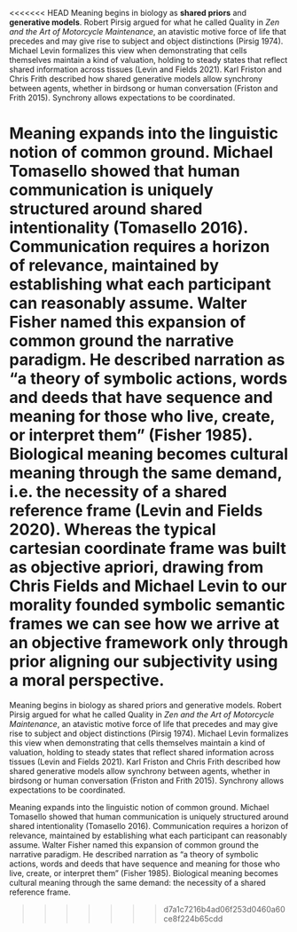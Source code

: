 <<<<<<< HEAD
Meaning begins in biology as **shared priors** and **generative models**. Robert Pirsig argued for what he called Quality in _Zen and the Art of Motorcycle Maintenance_, an atavistic motive force of life that precedes and may give rise to subject and object distinctions (Pirsig 1974). Michael Levin formalizes this view when demonstrating that cells themselves maintain a kind of valuation, holding to steady states that reflect shared information across tissues (Levin and Fields 2021). Karl Friston and Chris Frith described how shared generative models allow synchrony between agents, whether in birdsong or human conversation (Friston and Frith 2015). Synchrony allows expectations to be coordinated.

Meaning expands into the linguistic notion of **common ground**. Michael Tomasello showed that human communication is uniquely structured around **shared intentionality** (Tomasello 2016). Communication requires a horizon of relevance, maintained by establishing what each participant can reasonably assume. Walter Fisher named this expansion of common ground the **narrative paradigm**. He described narration as “a theory of symbolic actions, words and deeds that have sequence and meaning for those who live, create, or interpret them” (Fisher 1985). Biological meaning becomes cultural meaning through the same demand, i.e. the necessity of a **shared reference frame** (Levin and Fields 2020). Whereas the typical cartesian coordinate frame was built as objective apriori, drawing from Chris Fields and Michael Levin to our morality founded symbolic semantic frames we can see how we arrive at an objective framework only through prior aligning our subjectivity using a moral perspective. 
=======
Meaning begins in biology as shared priors and generative models. Robert Pirsig argued for what he called Quality in _Zen and the Art of Motorcycle Maintenance_, an atavistic motive force of life that precedes and may give rise to subject and object distinctions (Pirsig 1974). Michael Levin formalizes this view when demonstrating that cells themselves maintain a kind of valuation, holding to steady states that reflect shared information across tissues (Levin and Fields 2021). Karl Friston and Chris Frith described how shared generative models allow synchrony between agents, whether in birdsong or human conversation (Friston and Frith 2015). Synchrony allows expectations to be coordinated.

Meaning expands into the linguistic notion of common ground. Michael Tomasello showed that human communication is uniquely structured around shared intentionality (Tomasello 2016). Communication requires a horizon of relevance, maintained by establishing what each participant can reasonably assume. Walter Fisher named this expansion of common ground the narrative paradigm. He described narration as “a theory of symbolic actions, words and deeds that have sequence and meaning for those who live, create, or interpret them” (Fisher 1985). Biological meaning becomes cultural meaning through the same demand: the necessity of a shared reference frame.
>>>>>>> d7a1c7216b4ad06f253d0460a60ce8f224b65cdd
